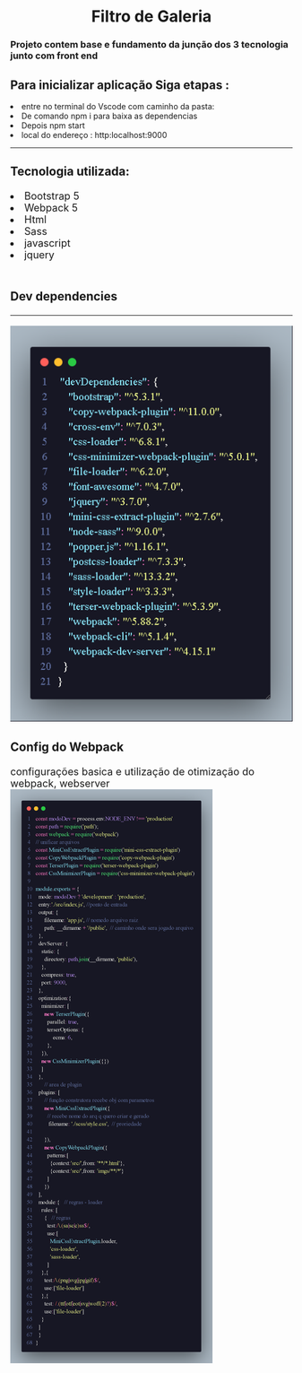 <h1 align="center"> Filtro de Galeria</h1>
 <h3>Projeto contem base e fundamento da junção dos 3 tecnologia junto com front end </h3>

 <div>
  <h2> Para inicializar aplicação Siga etapas :</h2> 
  
  <li>entre no terminal do Vscode com caminho da pasta:</li>
 <li>De comando npm i para baixa as dependencias </li>
 <li>Depois npm start </li>
 <li>local do endereço : http:localhost:9000</li>
 </div>
</section>
<hr>
<section style="font-size:18px;">
<h3>Tecnologia utilizada:</h3>

<li>Bootstrap 5
<li>Webpack 5
<li> Html
<li> Sass
<li> javascript
<li> jquery
<section style="font-size:18px;">

</section>
<br>
<section style="font-size:18px;">
 <h3>Dev dependencies </h3>
 <hr>
<img src="./img/dependecie.png">

<h3>Config do Webpack </h3>
<p>configurações basica e utilização de otimização do webpack, webserver
<img src="./img/configwebpack.png">
</section>

